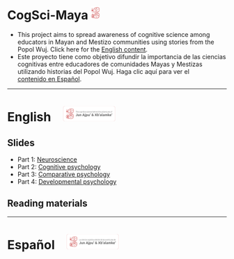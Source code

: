# CogSci-Maya <img src="./img/csm_logo.png" width=auto height="31">
- This project aims to spread awareness of cognitive science among educators in Mayan and Mestizo communities using stories from the Popol Wuj. Click here for the [English content](#english). 
- Este proyecto tiene como objetivo difundir la importancia de las ciencias cognitivas entre educadores de comunidades Mayas y Mestizas utilizando historias del Popol Wuj. Haga clic aquí para ver el [contenido en Español](#espa%C3%B1ol).

---

# English &ensp; <img src="./img/csm_logo_en.png" width=auto height="35">
## Slides
- Part 1: [Neuroscience](https://github.com/smy1/cogsci-maya/tree/main/slides/L1_en_neuroscience.pdf)
- Part 2: [Cognitive psychology](https://github.com/smy1/cogsci-maya/tree/main/slides/L2_en_cognitive.pdf)
- Part 3: [Comparative psychology](https://github.com/smy1/cogsci-maya/tree/main/slides/L3_en_comparative.pdf)
- Part 4: [Developmental psychology](https://github.com/smy1/cogsci-maya/tree/main/slides/L4_en_developmental.pdf)
## Reading materials

---

# Español &ensp; <img src="./img/csm_logo_es.png" width=auto height="35">
